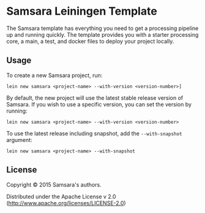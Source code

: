 # Samsara Leiningen Template

The Samsara template has everything you need to get a processing
pipeline up and running quickly. The template provides you with a
starter processing core, a main, a test, and docker files to deploy
your project locally.

## Usage

To create a new Samsara project, run:

    lein new samsara <project-name> --with-version <version-number>]

By default, the new project will use the latest stable release version
of Samsara. If you wish to use a specific version, you can set the
version by running:

    lein new samsara <project-name> --with-version <version-number>

To use the latest release including snapshot, add the `--with-snapshot` argument:

    lein new samsara <project-name> --with-snapshot

## License

Copyright © 2015 Samsara's authors.

Distributed under the Apache License v 2.0 (http://www.apache.org/licenses/LICENSE-2.0)

